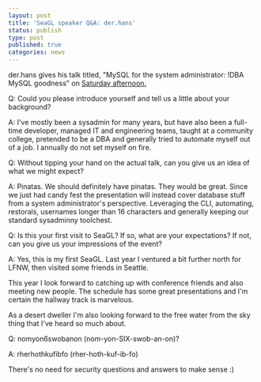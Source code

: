 ```yaml
---
layout: post
title: 'SeaGL speaker Q&A: der.hans'
status: publish
type: post
published: true
categories: news
---
```


der.hans gives his talk titled, "MySQL for the system administrator: !DBA MySQL goodness" on [Saturday afternoon.](https://osem.seagl.org/conference/seagl2016/program/proposal/242)

Q: Could you please introduce yourself and tell us a little about your background?


A: I've mostly been a sysadmin for many years, but have also been a full-time developer, managed IT and engineering teams, taught at a community college, pretended to be a DBA and generally tried to automate myself out of a job. I annually do not set myself on fire.

Q: Without tipping your hand on the actual talk, can you give us an idea of what we might expect?


A: Pinatas. We should definitely have pinatas. They would be great. Since we just had candy fest the presentation will instead cover database stuff from a system administrator's perspective. Leveraging the CLI, automating, restorals, usernames longer than 16 characters and generally keeping our standard sysadminny toolchest.

Q: Is this your first visit to SeaGL? If so, what are your expectations? If not, can you give us your impressions of the event?

A: Yes, this is my first SeaGL. Last year I ventured a bit further north for LFNW, then visited some friends in Seattle.

This year I look forward to catching up with conference friends and also meeting new people. The schedule has some great presentations and I'm certain the hallway track is marvelous.

As a desert dweller I'm also looking forward to the free water from the sky thing that I've heard so much about.

Q: nomyon6swobanon (nom-yon-SIX-swob-an-on)?

A: rherhothkufibfo (rher-hoth-kuf-ib-fo)

There's no need for security questions and answers to make sense :)
